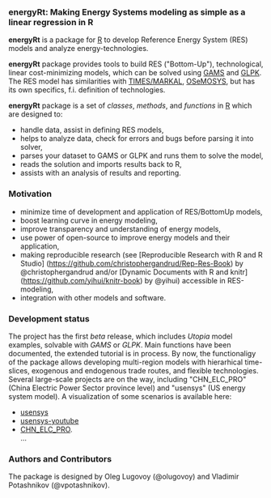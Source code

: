 ### energyRt: Making Energy Systems modeling as simple as a linear regression in R

**energyRt** is a package for [R](https://www.r-project.org/) to develop Reference Energy System (RES) models and analyze energy-technologies.

**energyRt** package provides tools to build RES ("Bottom-Up"), technological, linear cost-minimizing models, which can be solved using [GAMS](http://www.gams.com/) and [GLPK](https://www.gnu.org/software/glpk/). The RES model has similarities with [TIMES/MARKAL](http://iea-etsap.org/web/tools.asp), [OSeMOSYS](http://www.osemosys.org/), but has its own specifics, f.i. definition of technologies. 

**energyRt** package is a set of _classes_, _methods_, and _functions_ in [R](https://www.r-project.org/) which are designed to:  
- handle data, assist in defining RES models,  
- helps to analyze data, check for errors and bugs before parsing it into solver,  
- parses your dataset to GAMS or GLPK and runs them to solve the model,  
- reads the solution and imports results back to R,  
- assists with an analysis of results and reporting. 

### Motivation

- minimize time of development and application of RES/BottomUp models,
- boost learning curve in energy modeling, 
- improve transparency and understanding of energy models,
- use power of open-source to improve energy models and their application,
- making reproducible research (see [Reproducible Research with R and R Studio] (https://github.com/christophergandrud/Rep-Res-Book) by @christophergandrud and/or [Dynamic Documents with R and knitr] (https://github.com/yihui/knitr-book) by @yihui) accessible in RES-modeling,
- integration with other models and software.

### Development status

The project has the first *beta* release, which includes *Utopia* model examples, solvable with *GAMS* or *GLPK*. Main functions have been documented, the extended tutorial is in process. By now, the functionaligy of the package allows developing multi-region models with hierarhical time-slices, exogenous and endogenous trade routes, and flexible technologies. Several large-scale projects are on the way, including "CHN_ELC_PRO" (China Electric Power Sector province level) and "usensys" (US energy system model). A visualization of some scenarios is available here:  
 - [usensys](https://github.com/olugovoy/usensys)   
 - [usensys-youtube](https://www.youtube.com/channel/UCw4fCrRTozmAqwHY63oLT2A)   
 - [CHN_ELC_PRO](https://www.youtube.com/channel/UC27Gbh61fGX4-WrGi6jd_og).  
...

### Authors and Contributors
The package is designed by Oleg Lugovoy (@olugovoy) and Vladimir Potashnikov (@vpotashnikov).

<script>
  (function(i,s,o,g,r,a,m){i['GoogleAnalyticsObject']=r;i[r]=i[r]||function(){
  (i[r].q=i[r].q||[]).push(arguments)},i[r].l=1*new Date();a=s.createElement(o),
  m=s.getElementsByTagName(o)[0];a.async=1;a.src=g;m.parentNode.insertBefore(a,m)
  })(window,document,'script','https://www.google-analytics.com/analytics.js','ga');

  ga('create', 'UA-5046584-25', 'auto');
  ga('send', 'pageview');

</script>
